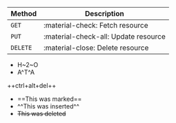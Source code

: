 | Method      | Description                          |
| ----------- | ------------------------------------ |
| `GET`       | :material-check:     Fetch resource  |
| `PUT`       | :material-check-all: Update resource |
| `DELETE`    | :material-close:     Delete resource |

- H~2~O
- A^T^A

++ctrl+alt+del++

- ==This was marked==
- ^^This was inserted^^
- ~~This was deleted~~

